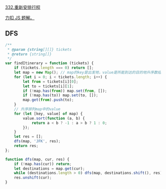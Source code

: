 [332.重新安排行程](https://leetcode-cn.com/problems/reconstruct-itinerary/submissions/)

[力扣 JS 题解。](https://github.com/GuYueJiaJie/blog/tree/master/%E6%95%B0%E6%8D%AE%E7%BB%93%E6%9E%84%E4%B8%8E%E7%AE%97%E6%B3%95)

## DFS

```javascript
/**
 * @param {string[][]} tickets
 * @return {string[]}
 */
var findItinerary = function (tickets) {
    if (tickets.length === 0) return [];
    let map = new Map(); // map的key是出发地，value是所能到达的目的地升序数组
    for (let i = 0; i < tickets.length; i++) {
        let from = tickets[i][0];
        let to = tickets[i][1];
        if (!map.has(from)) map.set(from, []);
        if (!map.has(to)) map.set(to, []);
        map.get(from).push(to);
    }
    // 升序排列map中的value
    for (let [key, value] of map) {
        value.sort(function (a, b) {
            return a < b ? -1 : a > b ? 1 : 0;
        });
    }
    let res = [];
    dfs(map, 'JFK', res);
    return res;
};

function dfs(map, cur, res) {
    if (!map.has(cur)) return;
    let destinations = map.get(cur);
    while (destinations.length > 0) dfs(map, destinations.shift(), res);
    res.unshift(cur);
}
```
